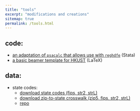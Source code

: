 ```yaml
---
title: "tools"
excerpt: "modifications and creations"
sitemap: true
permalink: /tools.html
---
```


## code:

- [an adaptation of `psacalc` that allows use with `reghdfe`](https://github.com/ArthurHowardMorris/psacalc_supports_reghdfe) (Stata)
- [a basic beamer template for HKUST](https://github.com/ArthurHowardMorris/HKUST_Beamer_Template) (LaTeX)

## data:

- state codes:
  - [download state codes (fips, str2, strL)](https://raw.githubusercontent.com/ArthurHowardMorris/statecodes/main/statecodes.csv)
  - [download zip-to-state crosswalk (zip5, fips, str2, strL)](https://raw.githubusercontent.com/ArthurHowardMorris/statecodes/main/zipFipsStates2010.dta) 
  - [repo](https://github.com/ArthurHowardMorris/statecodes.git)

<!-- ## Notes on Methods
# Still under development
- [Modeling Count Data](https://arthurhowardmorris.github.io/count-data/)
- [Standard Errors](https://arthurhowardmorris.github.io/se-robust-clustered/)
- [Modeling Binary Outcome Variables]()
- [Placebo Tests]()
- [SUESTHDFE]()
-->
